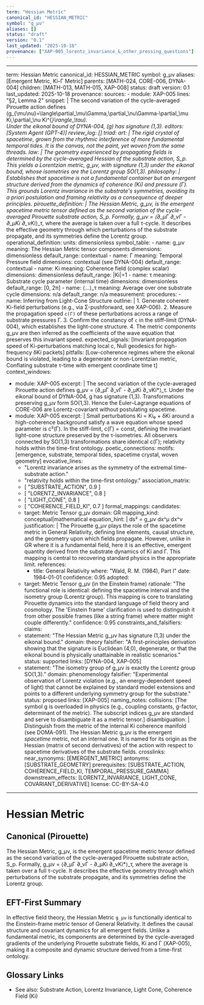 ```yaml
---
term: "Hessian Metric"
canonical_id: "HESSIAN_METRIC"
symbol: "g_μν"
aliases: []
status: "draft"
version: "0.1"
last_updated: "2025-10-18"
provenance: ["XAP-005_lorentz_invariance_&_other_pressing_questions"]
---
```


---
term: Hessian Metric
canonical_id: HESSIAN_METRIC
symbol: g_μν
aliases: [Emergent Metric, Ki-Γ Metric]
parents: [MATH-024, CORE-006, DYNA-004]
children: [MATH-013, MATH-015, XAP-008]
status: draft
version: 0.1
last_updated: 2025-10-18
provenance:
  sources:
    - module: XAP-005
      lines: "§2, Lemma 2"
      snippet: |
        The second variation of the cycle-averaged Pirouette action defines  
        \(g_{\mu\nu}=\langle\partial_\mu\Gamma\,\partial_\nu\Gamma-\partial_\mu Ki\,\partial_\nu Ki^{*}\rangle_\tau\).  
        Under the eikonal bound of DYNA-004, \(g\) has signature (1,3).
  editors: [System Agent (GPT-4)]
  review_log: []
triad:
  art: |
    The rigid crystal of spacetime, grown from the rhythmic interference of more fundamental temporal tides. It is the canvas, not the paint, yet woven from the same threads.
  law: |
    The geometry experienced by propagating fields is determined by the cycle-averaged Hessian of the substrate action, S_p. This yields a Lorentzian metric, g_μν, with signature (1,3) under the eikonal bound, whose isometries are the Lorentz group SO(1,3).
  philosophy: |
    Establishes that spacetime is not a fundamental container but an emergent structure derived from the dynamics of coherence (Ki) and pressure (Γ). This grounds Lorentz invariance in the substrate's symmetries, avoiding its a priori postulation and framing relativity as a consequence of deeper principles.
pirouette_definition: |
  The Hessian Metric, g_μν, is the emergent spacetime metric tensor defined as the second variation of the cycle-averaged Pirouette substrate action, S_p. Formally, g_μν = ⟨∂_μΓ ∂_νΓ - ∂_μKi ∂_νKi*⟩_τ, where the average is taken over a full τ-cycle. It describes the effective geometry through which perturbations of the substrate propagate, and its symmetries define the Lorentz group.
operational_definition:
  units: dimensionless
  symbol_table:
    - name: g_μν
      meaning: The Hessian Metric tensor components
      dimensions: dimensionless
      default_range: contextual
    - name: Γ
      meaning: Temporal Pressure field
      dimensions: contextual (see DYNA-004)
      default_range: contextual
    - name: Ki
      meaning: Coherence field (complex scalar)
      dimensions: dimensionless
      default_range: |Ki|=1
    - name: τ
      meaning: Substrate cycle parameter (internal time)
      dimensions: dimensionless
      default_range: [0, 2π]
    - name: ⟨...⟩_τ
      meaning: Average over one substrate cycle
      dimensions: n/a
      default_range: n/a
  measurement:
    procedures:
      - name: Inferring from Light-Cone Structure
        outline: |
          1. Generate coherent Ki-field perturbations (e.g., via Σ-pushforward, see XAP-006).
          2. Measure the propagation speed `c(Γ)` of these perturbations across a range of substrate pressures Γ.
          3. Confirm the constancy of `c` in the stiff-limit (DYNA-004), which establishes the light-cone structure.
          4. The metric components g_μν are then inferred as the coefficients of the wave equation that preserves this invariant speed.
        expected_signals: [Invariant propagation speed of Ki-perturbations matching local c, Null geodesics for high-frequency δKi packets]
        pitfalls: [Low-coherence regimes where the eikonal bound is violated, leading to a degenerate or non-Lorentzian metric, Conflating substrate τ-time with emergent coordinate time t]
context_windows:
  - module: XAP-005
    excerpt: |
      The second variation of the cycle-averaged Pirouette action defines g_μν = ⟨∂_μΓ ∂_νΓ - ∂_μKi ∂_νKi*⟩_τ. Under the eikonal bound of DYNA-004, g has signature (1,3). Transformations preserving g_μν form SO(1,3). Hence the Euler–Lagrange equations of CORE-006 are Lorentz-covariant without postulating spacetime.
  - module: XAP-005
    excerpt: |
      Small perturbations Ki = Ki₀ + δKi around a high-coherence background satisfy a wave equation whose speed parameter is c²(Γ). In the stiff-limit, c(Γ) = const, defining the invariant light-cone structure preserved by the τ-isometries. All observers connected by SO(1,3) transformations share identical c(Γ); relativity holds within the time-first ontology.
poetic_connections:
  motifs: [emergence, substrate, temporal tides, spacetime crystal, woven geometry]
  evocative_lines:
    - "Lorentz invariance arises as the symmetry of the extremal time-substrate action."
    - "relativity holds within the time-first ontology."
  association_matrix:
    - [ "SUBSTRATE_ACTION", 0.9 ]
    - [ "LORENTZ_INVARIANCE", 0.8 ]
    - [ "LIGHT_CONE", 0.8 ]
    - [ "COHERENCE_FIELD_KI", 0.7 ]
formal_mappings:
  candidates:
    - target: Metric Tensor g_μν
      domain: GR
      mapping_kind: conceptual|mathematical
      equation_hint: |
        ds² = g_μν dx^μ dx^ν
      justification: |
        The Pirouette g_μν plays the role of the spacetime metric in General Relativity, defining line elements, causal structure, and the geometry upon which fields propagate. However, unlike in GR where it is a fundamental field, here it is an effective, emergent quantity derived from the substrate dynamics of Ki and Γ. This mapping is central to recovering standard physics in the appropriate limit.
      references:
        - title: General Relativity
          where: "Wald, R. M. (1984), Part I"
          date: 1984-01-01
      confidence: 0.95
  adopted:
    - target: Metric Tensor g_μν (in the Einstein frame)
      rationale: "The functional role is identical: defining the spacetime interval and the isometry group (Lorentz group). This mapping is core to translating Pirouette dynamics into the standard language of field theory and cosmology. The 'Einstein frame' clarification is used to distinguish it from other possible frames (like a string frame) where matter might couple differently."
      confidence: 0.95
constraints_and_falsifiers:
  claims:
    - statement: "The Hessian Metric g_μν has signature (1,3) under the eikonal bound."
      domain: theory
      falsifier: "A first-principles derivation showing that the signature is Euclidean (4,0), degenerate, or that the eikonal bound is physically unattainable in realistic scenarios."
      status: supported
      links: [DYNA-004, XAP-005]
    - statement: "The isometry group of g_μν is exactly the Lorentz group SO(1,3)."
      domain: phenomenology
      falsifier: "Experimental observation of Lorentz violation (e.g., an energy-dependent speed of light) that cannot be explained by standard model extensions and points to a different underlying symmetry group for the substrate."
      status: proposed
      links: [XAP-005]
naming_notes:
  collisions: [The symbol g is overloaded in physics (e.g., coupling constants, g-factor, determinant of the metric). The subscript indices g_μν are standard and serve to disambiguate it as a metric tensor.]
  disambiguation: |
    Distinguish from the metric of the internal Ki coherence manifold (see DOMA-091). The Hessian Metric g_μν is the emergent *spacetime* metric, not an internal one. It is named for its origin as the Hessian (matrix of second derivatives) of the action with respect to spacetime derivatives of the substrate fields.
crosslinks:
  near_synonyms: [EMERGENT_METRIC]
  antonyms: [SUBSTRATE_GEOMETRY]
  prerequisites: [SUBSTRATE_ACTION, COHERENCE_FIELD_KI, TEMPORAL_PRESSURE_GAMMA]
  downstream_effects: [LORENTZ_INVARIANCE, LIGHT_CONE, COVARIANT_DERIVATIVE]
license: CC-BY-SA-4.0
---

# Hessian Metric

## Canonical (Pirouette)
The Hessian Metric, g_μν, is the emergent spacetime metric tensor defined as the second variation of the cycle-averaged Pirouette substrate action, S_p. Formally, g_μν = ⟨∂_μΓ ∂_νΓ - ∂_μKi ∂_νKi*⟩_τ, where the average is taken over a full τ-cycle. It describes the effective geometry through which perturbations of the substrate propagate, and its symmetries define the Lorentz group.

## EFT-First Summary
In effective field theory, the Hessian Metric `g_μν` is functionally identical to the Einstein-frame metric tensor of General Relativity. It defines the causal structure and covariant dynamics for all emergent fields. Unlike a fundamental metric, its components are determined by the cycle-averaged gradients of the underlying Pirouette substrate fields, Ki and Γ (XAP-005), making it a composite and dynamic structure derived from a time-first ontology.

## Glossary Links
- See also: Substrate Action, Lorentz Invariance, Light Cone, Coherence Field (Ki)
